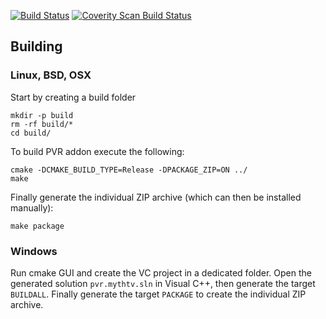 [![Build Status](https://travis-ci.org/janbar/pvr.mythtv.svg?branch=Krypton)](https://travis-ci.org/janbar/pvr.mythtv)
[![Coverity Scan Build Status](https://scan.coverity.com/projects/3115/badge.svg)](https://scan.coverity.com/projects/3115)

## Building

### Linux, BSD, OSX

Start by creating a build folder
<pre><code>mkdir -p build
rm -rf build/*
cd build/</code></pre>

To build PVR addon execute the following:
<pre><code>cmake -DCMAKE_BUILD_TYPE=Release -DPACKAGE_ZIP=ON ../
make</code></pre>

Finally generate the individual ZIP archive (which can then be installed manually): 
<pre><code>make package</code></pre>

### Windows

Run cmake GUI and create the VC project in a dedicated folder.
Open the generated solution ```pvr.mythtv.sln``` in Visual C++, then generate the target ```BUILDALL```.
Finally generate the target ```PACKAGE``` to create the individual ZIP archive.

